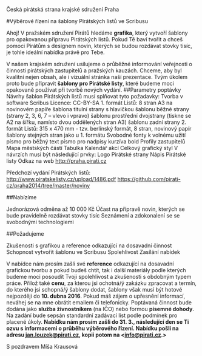 Česká pirátská strana
krajské sdružení Praha

#Výběrové řízení na šablony Pirátských listů ve Scribusu

Ahoj!
V pražském sdružení Pirátů hledáme **grafika**, který vytvoří šablony pro opakovanou přípravu Pirátských listů. Pokud Tě baví tvořit a chceš pomoci Pirátům s designem novin, kterých se budou rozdávat stovky tisíc, je tohle ideální nabídka právě pro Tebe.

V našem krajském sdružení usilujeme o průběžné informování veřejnosti o činnosti pirátských zastupitelů a pražských kauzách. Chceme, aby byl kvalitní nejen obsah, ale i vizuální stránka naší prezentace. Tvým úkolem proto bude připravit **šablony pro Pirátské listy**, které budeme moci opakovaně používat při tvorbě nových vydání. 
##Parametry poptávky
Návrhy šablon Pirátských listů musí splňovat tyto požadavky:
  Tvorba v software Scribus
  Licence: CC-BY-SA
    1. formát Listů: 8 stran A3 na novinovém papíře
    šablona titulní strany s hlavičkou
    šablonu běžné strany (strany 2, 3, 6, 7 – vlevo i vpravo)
    šablonu prostřední dvojstrany (tiskne se A2 na šířku, namísto dvou oddělených stran A3)
    šablonu zadní strany
  2. formát Listů: 315 x 470 mm - tzv. berlínský formát, 8 stran, novinový papír
    šablony stejných stran jako u 1. formátu
    Svobodné fonty k volnému užití
    písmo pro běžný text
    písmo pro nadpisy
    kurzíva
    bold
  Profily zastupitelů
  Mapa městských částí
  Tabulka
  Kalendář akcí
  Celkový grafický styl
  V návrzích musí být následující prvky:
  Logo Pirátské strany
  Nápis Pirátské listy
  Odkaz na web http://praha.pirati.cz

Předchozí vydání Pirátských listů: <http://www.piratskelisty.cz/upload/1486.pdf>
<https://github.com/pirati-cz/praha2014/tree/master/noviny> 

##Nabízíme

  Jednorázová odměna až 10 000 Kč
  Účast na přípravě novin, kterých se bude pravidelně rozdávat stovky tisíc
  Seznámení a zdokonalení se se svobodnými technologiemi
  
##Požadujeme

  Zkušenosti s grafikou a reference odkazující na dosavadní činnost
  Schopnost vytvořit šablonu ve Scribusu
  Spolehlivost
  Zasílání nabídek
  
V nabídce nám prosím zašli své **reference** odkazující na dosavadní grafickou tvorbu a  pokud budeš chtít, tak i další materiály podle kterých budeme moci posoudit Tvoji spolehlivost a zkušenosti s obdobným typem práce. Přilož také **cenu**, za kterou jsi ochotná/ý zakázku zpracovat a termín, do kterého jsi schopná/ý šablony dodat, šablony však musí být hotové nejpozději do **10. dubna 2016**. Pokud máš zájem o upřesnění informací, neváhej se na mne obrátit emailem či telefonicky.
Poptávaná činnost bude dodána jako **služba živnostníkem** (na IČO) nebo formou **písemné dohody**. Na zadání bude sepsán standardní zadávací list podle podmínek pro placené úkoly. 
**Nabídku nám prosím zašli do 31. 3., následující den se Ti ozvu s informacemi o průběhu výběrového řízení. Nabídku pošli na adresu <jan.louzek@pirati.cz>, kopii potom na <info@pirati.cz.>**

S pozdravem 
Míša Krausová
